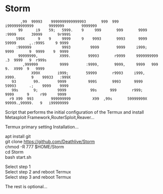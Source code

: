 # Storm

           ,99  99993    9999999999999993       999  999       i999999999999       9999999        9999999     
          99      i9    59;   5999.    9     999       999       9999    :9999       39999       9r999S       
         599X      9    9     9999     9    9993       9993      9999    59999      ,.:999S     9 9999        
         :999999              9993         9999        9999     i999;    9999       9  9999    9  9999        
          99999999,          X999.        99993       r9999     9999999999         .3  9999   9  r999s        
            ,999999          9999        :9999,       9999,     9999   999         9.  X999  9   9999         
                X99X        i999;        59999       r9993     i999,   X999.       9    99933   :999X         
       93        99.        9999          999S       9993      9999    59993      .;    9999    9999          
       99s       9;         9999           99s      999       r999;     9999      9     r99     9999          
      r9 X99  993        999999999          X99  ,99s       59999999X    99999.,99999.   9   i99999999  

Script that performs the initial configuration of the Termux and install Metasploit Framework,RouterSploit,Reaver...

Termux primary setting
Installation...

apt install git <br/>
git clone https://github.com/Deathlive/Storm <br/>
chmod -R 777 $HOME/Storm <br/>
cd Storm <br/>
bash start.sh <br/>

Select step 1 <br/>
Select step 2 and reboot Termux <br/>
Select step 3 and reboot Termux <br/>

The rest is optional...
